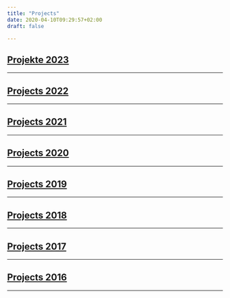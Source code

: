 ```yaml
---
title: "Projects"
date: 2020-04-10T09:29:57+02:00
draft: false

---
```

## [Projekte 2023](https://jasmin-schaedler.com/2023)
-------------
## [Projects 2022](https://jasmin-schaedler.com/2022)
-------------
## [Projects 2021](https://jasmin-schaedler.com/2021)
-------------
## [Projects 2020](https://jasmin-schaedler.com/2020)
-------------
## [Projects 2019](https://jasmin-schaedler.com/2019)
-------------
## [Projects 2018](https://jasmin-schaedler.com/2018)
-------------
## [Projects 2017](https://jasmin-schaedler.com/2017)
-------------
## [Projects 2016](https://jasmin-schaedler.com/2016)
-------------
